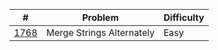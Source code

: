 #|Problem|Difficulty
-|-------|-----------
[1768](./_pages/1768_merge-strings-alternately.md)|Merge Strings Alternately|Easy